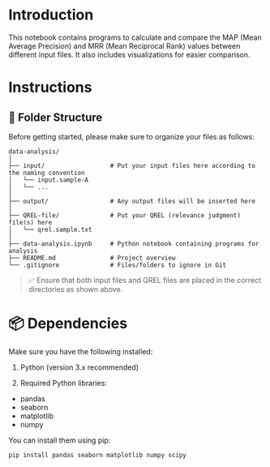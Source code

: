 # Introduction
This notebook contains programs to calculate and compare the MAP (Mean Average Precision) and MRR (Mean Reciprocal Rank) values between different input files. It also includes visualizations for easier comparison.

# Instructions

## 📁 Folder Structure

Before getting started, please make sure to organize your files as follows:

```
data-analysis/
│
├── input/                  # Put your input files here according to the naming convention
│   └── input.sample-A
│   └── ...
│
├── output/                 # Any output files will be inserted here
│
├── QREL-file/              # Put your QREL (relevance judgment) file(s) here
│   └── qrel.sample.txt
│
├── data-analysis.ipynb     # Python notebook containing programs for analysis
├── README.md               # Project overview
└── .gitignore              # Files/folders to ignore in Git
```

> ✅ Ensure that both input files and QREL files are placed in the correct directories as shown above.

# 📦 Dependencies

Make sure you have the following installed:

1. Python (version 3.x recommended)

2. Required Python libraries:
- pandas
- seaborn
- matplotlib
- numpy

You can install them using pip:
```
pip install pandas seaborn matplotlib numpy scipy
```